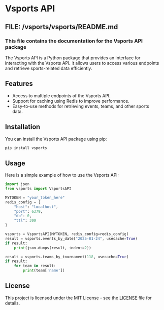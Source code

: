 # Vsports API

## FILE: /vsports/vsports/README.md

### This file contains the documentation for the Vsports API package

The Vsports API is a Python package that provides an interface for interacting with the Vsports API. It allows users to access various endpoints and retrieve sports-related data efficiently.

## Features

- Access to multiple endpoints of the Vsports API.
- Support for caching using Redis to improve performance.
- Easy-to-use methods for retrieving events, teams, and other sports data.

## Installation

You can install the Vsports API package using pip:

```bash
pip install vsports
```

## Usage

Here is a simple example of how to use the Vsports API:

```python
import json
from vsports import VsportsAPI

MYTOKEN = "your_token_here"
redis_config = {
    "host": "localhost", 
    "port": 6379, 
    "db": 0,
    "ttl": 300
}

vsports = VsportsAPI(MYTOKEN, redis_config=redis_config)
result = vsports.events_by_date("2025-01-24", usecache=True)
if result:
    print(json.dumps(result, indent=2))

result = vsports.teams_by_tournament(118, usecache=True)
if result:
    for team in result:
        print(team['name'])
```

## License

This project is licensed under the MIT License - see the [LICENSE](LICENSE/LICENSE.md) file for details.
